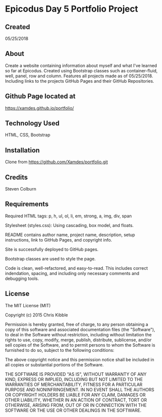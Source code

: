 # Epicodus Day 5 Portfolio Project

## Created

05/25/2018

## About

Create a website containing information about myself and what I've learned so far at Epicodus.
Created using Bootstrap classes such as container-fluid, well, panel, row and column. Features
all projects made as of 05/25/2018. Including links to the projects GitHub Pages and their GitHub Repositories.

## Github Page located at

https://xamdes.github.io/portfolio/

## Technology Used

HTML, CSS, Bootstrap

## Installation
Clone from https://github.com/Xamdes/portfolio.git

## Credits
Steven Colburn

## Requirements

Required HTML tags: p, h, ul, ol, li, em, strong, a, img, div, span

Stylesheet (styles.css): Using cascading, box model, and floats.

README contains author name, project name, description, setup instructions, link to GitHub Pages, and copyright info.

Site is successfully deployed to GitHub pages.

Bootstrap classes are used to style the page.

Code is clean, well-refactored, and easy-to-read. This includes correct indendation, spacing, and including only necessary comments and debugging tools.

## License

The MIT License (MIT)

Copyright (c) 2015 Chris Kibble

Permission is hereby granted, free of charge, to any person obtaining a copy of this software and associated documentation files (the "Software"), to deal in the Software without restriction, including without limitation the rights to use, copy, modify, merge, publish, distribute, sublicense, and/or sell copies of the Software, and to permit persons to whom the Software is furnished to do so, subject to the following conditions:

The above copyright notice and this permission notice shall be included in all copies or substantial portions of the Software.

THE SOFTWARE IS PROVIDED "AS IS", WITHOUT WARRANTY OF ANY KIND, EXPRESS OR IMPLIED, INCLUDING BUT NOT LIMITED TO THE WARRANTIES OF MERCHANTABILITY, FITNESS FOR A PARTICULAR PURPOSE AND NONINFRINGEMENT. IN NO EVENT SHALL THE AUTHORS OR COPYRIGHT HOLDERS BE LIABLE FOR ANY CLAIM, DAMAGES OR OTHER LIABILITY, WHETHER IN AN ACTION OF CONTRACT, TORT OR OTHERWISE, ARISING FROM, OUT OF OR IN CONNECTION WITH THE SOFTWARE OR THE USE OR OTHER DEALINGS IN THE SOFTWARE.
